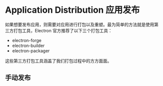 # Application Distribution 应用发布

如果想要发布应用，则需要对应用进行打包以及重塑。最为简单的方法就是使用第三方打包工具，Electron 官方推荐了以下三个打包工具：

- electron-forge
- electron-builder
- electron-packager

这些第三方打包工具涵盖了我们打包过程中的方方面面。

## 手动发布



